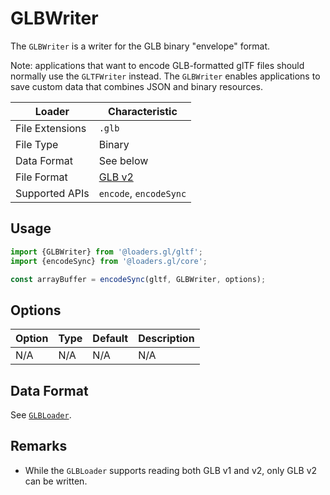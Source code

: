 # GLBWriter

The `GLBWriter` is a writer for the GLB binary "envelope" format.

Note: applications that want to encode GLB-formatted glTF files should normally use the `GLTFWriter` instead. The `GLBWriter` enables applications to save custom data that combines JSON and binary resources.

| Loader          | Characteristic                                                                                             |
| --------------- | ---------------------------------------------------------------------------------------------------------- |
| File Extensions | `.glb`                                                                                                     |
| File Type       | Binary                                                                                                     |
| Data Format     | See below                                                                                                  |
| File Format     | [GLB v2](https://github.com/KhronosGroup/glTF/tree/master/specification/2.0#glb-file-format-specification) |
| Supported APIs  | `encode`, `encodeSync`                                                                                     |

## Usage

```js
import {GLBWriter} from '@loaders.gl/gltf';
import {encodeSync} from '@loaders.gl/core';

const arrayBuffer = encodeSync(gltf, GLBWriter, options);
```

## Options

| Option | Type | Default | Description |
| ------ | ---- | ------- | ----------- |
| N/A    | N/A  | N/A     | N/A         |

## Data Format

See [`GLBLoader`](/docs/modules/gltf/api-reference/glb-loader).

## Remarks

- While the `GLBLoader` supports reading both GLB v1 and v2, only GLB v2 can be written.

